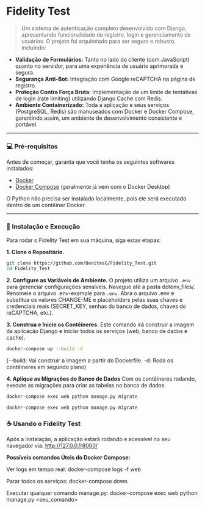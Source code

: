 # Fidelity Test

> Um sistema de autenticação completo desenvolvido com Django, apresentando funcionalidade de registro, login e gerenciamento de usuários. O projeto foi arquitetado para ser seguro e robusto, incluindo:

-   **Validação de Formulários:** Tanto no lado do cliente (com JavaScript) quanto no servidor, para uma experiência de usuário aprimorada e segura.
-   **Segurança Anti-Bot:** Integração com Google reCAPTCHA na página de registro.
-   **Proteção Contra Força Bruta:** Implementação de um limite de tentativas de login (rate limiting) utilizando Django Cache com Redis.
-   **Ambiente Containerizado:** Toda a aplicação e seus serviços (PostgreSQL, Redis) são manuseados com Docker e Docker Compose, garantindo assim, um ambiente de desenvolvimento consistente e portável.

---

### 💻 Pré-requisitos

Antes de começar, garanta que você tenha os seguintes softwares instalados:

-   [Docker](https://www.docker.com/products/docker-desktop/)
-   [Docker Compose](https://docs.docker.com/compose/install/) (geralmente já vem com o Docker Desktop)

O Python não precisa ser instalado localmente, pois ele será executado dentro de um contêiner Docker.

---

### 🚀 Instalação e Execução

Para rodar o Fidelity Test em sua máquina, siga estas etapas:

**1. Clone o Repositório.**
```bash
git clone https://github.com/BenitesG/Fidelity_Test.git
cd Fidelity_Test
```

**2. Configure as Variáveis de Ambiente.**
O projeto utiliza um arquivo `.env` para gerenciar configurações sensíveis.
Navegue até a pasta dotenv_files/.
Renomeie o arquivo .env-example para `.env`.
Abra o arquivo .env e substitua os valores CHANGE-ME e placeholders pelas suas chaves e credenciais reais (SECRET_KEY, senhas do banco de dados, chaves do reCAPTCHA, etc.).

**3. Construa e Inicie os Contêineres.**
Este comando irá construir a imagem da aplicação Django e iniciar todos os serviços (web, banco de dados e cache).
```bash
docker-compose up --build -d 
``` 
(--build: Vai construir a imagem a partir do Dockerfile. -d: Roda os contêineres em segundo plano)

**4. Aplique as Migrações do Banco de Dados**
Com os contêineres rodando, execute as migrações para criar as tabelas no banco de dados.

```bash
docker-compose exec web python manage.py migrate
``` 

```bash
docker-compose exec web python manage.py migrate
```


### ☕ Usando o Fidelity Test
Após a instalação, a aplicação estará rodando e acessível no seu navegador via: http://127.0.0.1:8000/

**Possíveis comandos Úteis do Docker Compose:**

Ver logs em tempo real: docker-compose logs -f web

Parar todos os serviços: docker-compose down

Executar qualquer comando manage.py: docker-compose exec web python manage.py <seu_comando>
